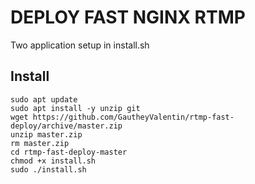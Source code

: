 # DEPLOY FAST NGINX RTMP
Two application setup in install.sh

## Install
```
sudo apt update
sudo apt install -y unzip git
wget https://github.com/GautheyValentin/rtmp-fast-deploy/archive/master.zip
unzip master.zip
rm master.zip
cd rtmp-fast-deploy-master
chmod +x install.sh
sudo ./install.sh
```
